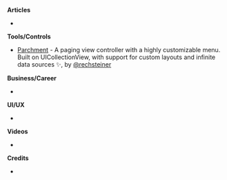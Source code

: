 **Articles**

* 

**Tools/Controls**

* [Parchment](https://github.com/rechsteiner/Parchment) - A paging view controller with a highly customizable menu. Built on UICollectionView, with support for custom layouts and infinite data sources ✨, by [@rechsteiner](http://twitter.com/rechsteiner)

**Business/Career**

* 

**UI/UX**

* 

**Videos**

* 

**Credits**

* 
